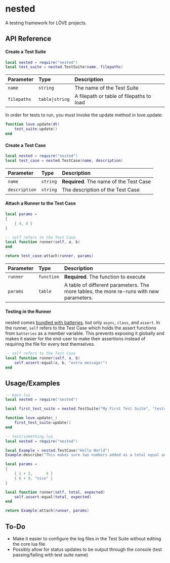 
# nested

A testing framework for LÖVE projects. 


## API Reference

#### Create a Test Suite

```lua
local nested = require("nested")
local test_suite = nested.TestSuite(name, filepaths)
```

| Parameter   | Type            | Description                              |
| :-----------|:----------------|:-----------------------------------------|
| `name`      | `string`        | The name of the Test Suite               |
| `filepaths` | `table\|string` | A filepath or table of filepaths to load |

In order for tests to run, you must invoke the update method in love.update:

```lua
function love.update(dt)
    test_suite:update()
end
```

#### Create a Test Case

```lua
local nested = require("nested")
local test_case = nested.TestCase(name, description)
```

| Parameter     | Type     | Description                             |
|:--------------|:---------|:----------------------------------------|
| `name`        | `string` | **Required**. The name of the Test Case |
| `description` | `string` | The description of the Test Case        |

#### Attach a Runner to the Test Case

```lua
local params = 
{
    { 4, 4 }
}

-- self refers to the Test Case
local function runner(self, a, b)
end

return test_case:attach(runner, params)
```

| Parameter     | Type     | Description                                                                                      |
|:--------------|:---------|:-------------------------------------------------------------------------------------------------|
| `runner`      | `function` | **Required**. The function to execute                                                          |
| `params`      | `table`    | A table of different parameters. The more tables, the more re-runs with new parameters.        |

#### Testing in the Runner

nested comes [bundled with batteries](https://github.com/1bardesign/batteries), but only `async`, `class`, and `assert`. In the runner, `self` refers to the Test Case which holds the assert functions from `batteries` as a member variable. This prevents exposing it globally and makes it easier for the end-user to make their assertions instead of requiring the file for every test themselves.

```lua
-- self refers to the Test Case
local function runner(self, a, b)
    self.assert:equal(a, b, "extra message!")
end
```

## Usage/Examples

```lua
-- main.lua
local nested = require("nested")

local first_test_suite = nested.TestSuite("My First Test Suite", "tests/something.lua")

function love.update(_)
    first_test_suite:update()
end

-- test/something.lua
local nested = require("nested")

local Example = nested.TestCase("Hello World")
Example:describe("This makes sure two numbers added as a total equal another number.")

local params = 
{
    { 2 + 2,      4 }
    { 6 + 9, "nice" }
}

local function runner(self, total, expected)
    self.assert:equal(total, expected)
end

return Example:attach(runner, params)
```


## To-Do
- Make it easier to configure the log files in the Test Suite without editing the core lua file
- Possibly allow for status updates to be output through the console (test passing/failing with test suite name)